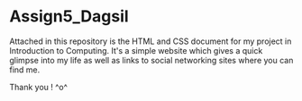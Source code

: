 # Assign5_Dagsil

Attached in this repository is the HTML and CSS document for my project in Introduction to Computing. 
It's a simple website which gives a quick glimpse into my life as well as links to social networking sites where you can find me.

Thank you ! ^o^
